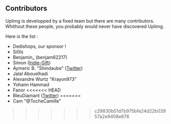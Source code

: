 Contributors
---------
Uplimg is developped by a fixed team but there are many contributors. Whithout these people, you probably would never have discovered Uplimg.

Here is the list :

 * Dedishops, our sponsor ! 
 * Si0ls
 * Benjamin_ (benjam62217)
 * Simon ([Indie-Gift](http://indie-gift.fr "Indie-Gift"))
 * Aymeric B. "Shindaube" ([Twitter](https://twitter.com/Mimim_Dragneel))
 * Jalal Abouelhadi
 * Alexandre Wurtz "Krayon973"
 * Yohann Hammad
 * Fanor
<<<<<<< HEAD
 * BleuDiamant ([Twitter](https://twitter.com/BleuDiamantFR))
=======
 * Cam "@TocheCamille"
>>>>>>> c29830b51d7b975bfe24d22b03957a2e9408e676
